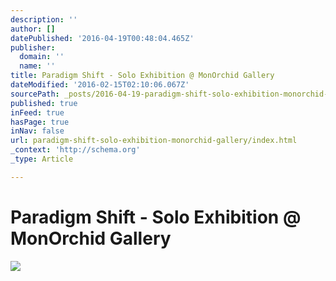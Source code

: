 ```yaml
---
description: ''
author: []
datePublished: '2016-04-19T00:48:04.465Z'
publisher:
  domain: ''
  name: ''
title: Paradigm Shift - Solo Exhibition @ MonOrchid Gallery
dateModified: '2016-02-15T02:10:06.067Z'
sourcePath: _posts/2016-04-19-paradigm-shift-solo-exhibition-monorchid-gallery.md
published: true
inFeed: true
hasPage: true
inNav: false
url: paradigm-shift-solo-exhibition-monorchid-gallery/index.html
_context: 'http://schema.org'
_type: Article

---
```

# Paradigm Shift - Solo Exhibition @ MonOrchid Gallery
![](https://the-grid-user-content.s3-us-west-2.amazonaws.com/6348e0b0-f6af-4032-b874-ef38150e109d.png)